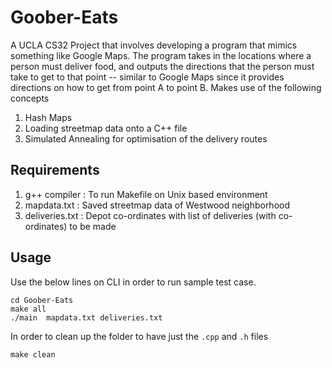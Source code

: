 # Goober-Eats
A UCLA CS32 Project that involves developing a program that mimics something like Google Maps.
The program takes in the locations where a person must deliver food, and outputs the directions that the person must take to get to that point -- similar to Google Maps since it provides directions on how to get from point A to point B.
Makes use of the following concepts
1. Hash Maps
2. Loading streetmap data onto a C++ file
3. Simulated Annealing for optimisation of the delivery routes

## Requirements

1. g++ compiler   : To run Makefile on Unix based environment
2. mapdata.txt    : Saved streetmap data of Westwood neighborhood
3. deliveries.txt : Depot co-ordinates with list of deliveries (with co-ordinates) to be made 
   
## Usage

Use the below lines on CLI in order to run sample test case.

```
cd Goober-Eats
make all
./main  mapdata.txt deliveries.txt
```

In order to clean up the folder to have just the `.cpp` and `.h` files
```
make clean
```
